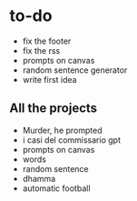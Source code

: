 # to-do


- fix the footer
- fix the rss
- prompts on canvas
- random sentence generator
- write first idea

## All the projects

- Murder, he prompted
- i casi del commissario gpt
- prompts on canvas
- words
- random sentence
- dhamma
- automatic football

